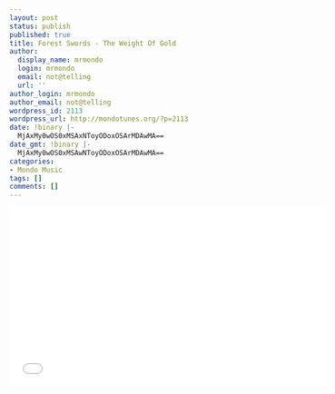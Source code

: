 ```yaml
---
layout: post
status: publish
published: true
title: Forest Swords - The Weight Of Gold
author:
  display_name: mrmondo
  login: mrmondo
  email: not@telling
  url: ''
author_login: mrmondo
author_email: not@telling
wordpress_id: 2113
wordpress_url: http://mondotunes.org/?p=2113
date: !binary |-
  MjAxMy0wOS0xMSAxNToyODoxOSArMDAwMA==
date_gmt: !binary |-
  MjAxMy0wOS0xMSAwNToyODoxOSArMDAwMA==
categories:
- Mondo Music
tags: []
comments: []
---
```

<iframe width="560" height="315" src="//www.youtube.com/embed/MlK8jCJrsH4" frameborder="0"> </iframe>
